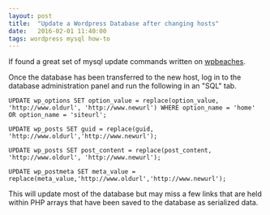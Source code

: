 ```yaml
---
layout: post
title:  "Update a Wordpress Database after changing hosts"
date:   2016-02-01 11:40:00
tags: wordpress mysql how-to
---
```


If found a great set of mysql update commands written on [wpbeaches](https://wpbeaches.com/updating-wordpress-mysql-database-after-moving-to-a-new-url/).

Once the database has been transferred to the new host, log in to the database
administration panel and run the following in an "SQL" tab.

```
UPDATE wp_options SET option_value = replace(option_value, 'http://www.oldurl', 'http://www.newurl') WHERE option_name = 'home' OR option_name = 'siteurl';

UPDATE wp_posts SET guid = replace(guid, 'http://www.oldurl','http://www.newurl');

UPDATE wp_posts SET post_content = replace(post_content, 'http://www.oldurl', 'http://www.newurl');

UPDATE wp_postmeta SET meta_value = replace(meta_value,'http://www.oldurl','http://www.newurl');
```

This will update most of the database but may miss a few links that are held within
PHP arrays that have been saved to the database as serialized data.